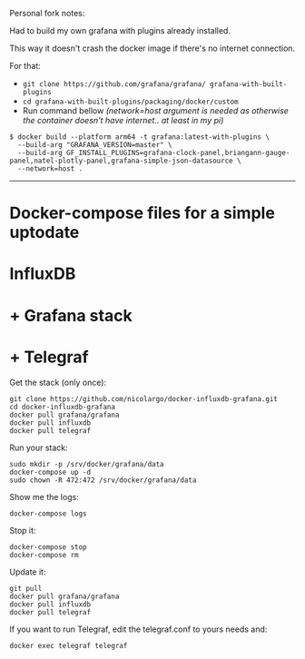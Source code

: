 Personal fork notes:

Had to build my own grafana with plugins already installed.

This way it doesn't crash the docker image if there's no internet connection.

For that:

* `git clone https://github.com/grafana/grafana/ grafana-with-built-plugins`
* `cd grafana-with-built-plugins/packaging/docker/custom`
* Run command bellow *(network=host argument is needed as otherwise the container doesn't have internet.. at least in my pi)*

```
$ docker build --platform arm64 -t grafana:latest-with-plugins \
  --build-arg "GRAFANA_VERSION=master" \
  --build-arg GF_INSTALL_PLUGINS=grafana-clock-panel,briangann-gauge-panel,natel-plotly-panel,grafana-simple-json-datasource \
  --network=host .
```

---

# Docker-compose files for a simple uptodate
# InfluxDB
# + Grafana stack
# + Telegraf

Get the stack (only once):

```
git clone https://github.com/nicolargo/docker-influxdb-grafana.git
cd docker-influxdb-grafana
docker pull grafana/grafana
docker pull influxdb
docker pull telegraf
```

Run your stack:

```
sudo mkdir -p /srv/docker/grafana/data
docker-compose up -d
sudo chown -R 472:472 /srv/docker/grafana/data

```

Show me the logs:

```
docker-compose logs
```

Stop it:

```
docker-compose stop
docker-compose rm
```

Update it:

```
git pull
docker pull grafana/grafana
docker pull influxdb
docker pull telegraf
```

If you want to run Telegraf, edit the telegraf.conf to yours needs and:

```
docker exec telegraf telegraf
```
